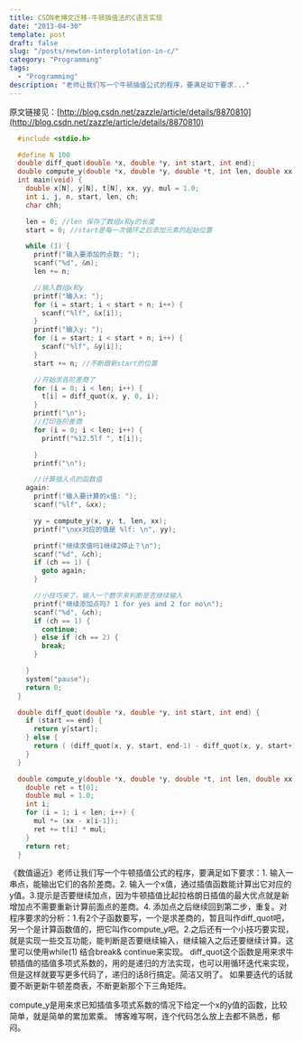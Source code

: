 ```yaml
---
title: CSDN老博文迁移-牛顿插值法的C语言实现
date: "2013-04-30"
template: post
draft: false
slug: "/posts/newton-interplotation-in-c/"
category: "Programming"
tags:
  - "Programming"
description: "老师让我们写一个牛顿插值公式的程序，要满足如下要求..."
---
```


原文链接见：[http://blog.csdn.net/zazzle/article/details/8870810](http://blog.csdn.net/zazzle/article/details/8870810)

```C
  #include <stdio.h>

  #define N 100
  double diff_quot(double *x, double *y, int start, int end);
  double compute_y(double *x, double *y, double *t, int len, double xx);
  int main(void) {
    double x[N], y[N], t[N], xx, yy, mul = 1.0;
    int i, j, n, start, len, ch;
    char chh;

    len = 0; //len 保存了数组x和y的长度
    start = 0; //start是每一次循环之后添加元素的起始位置

    while (1) {
      printf("输入要添加的点数: ");
      scanf("%d", &n);
      len += n;

      //输入数组x和y
      printf("输入x: ");
      for (i = start; i < start + n; i++) {
        scanf("%lf", &x[i]);
      }
      printf("输入y: ");
      for (i = start; i < start + n; i++) {
        scanf("%lf", &y[i]);
      }
      start += n; //不断跟新start的位置

      //开始求各阶差商了
      for (i = 0; i < len; i++) {
        t[i] = diff_quot(x, y, 0, i);
      }
      printf("\n");
      //打印各阶差商
      for (i = 0; i < len; i++) {
        printf("%12.5lf ", t[i]);

      }
      printf("\n");

      //计算插入点的函数值
    again:
      printf("输入要计算的x值: ");
      scanf("%lf", &xx);

      yy = compute_y(x, y, t, len, xx);
      printf("\nxx对应的值是 %lf: \n", yy);

      printf("继续求值吗1继续2停止？\n");
      scanf("%d", &ch);
      if (ch == 1) {
        goto again;
      }

      //小技巧来了，输入一个数字来判断是否继续输入
      printf("继续添加点吗? 1 for yes and 2 for no\n");
      scanf("%d", &ch);
      if (ch == 1) {
        continue;
      } else if (ch == 2) {
        break;
      }

    }
    system("pause");
    return 0;
  }

  double diff_quot(double *x, double *y, int start, int end) {
    if (start == end) {
      return y[start];
    } else {
      return ( (diff_quot(x, y, start, end-1) - diff_quot(x, y, start+1, end)) / (x[start] - x[end]) );
    }
  }

  double compute_y(double *x, double *y, double *t, int len, double xx) {
    double ret = t[0];
    double mul = 1.0;
    int i;
    for (i = 1; i < len; i++) {
      mul *= (xx - x[i-1]);
      ret += t[i] * mul;
    }
    return ret;
  }
```

《数值逼近》老师让我们写一个牛顿插值公式的程序，要满足如下要求：1. 输入一串点，能输出它们的各阶差商。2. 输入一个x值，通过插值函数能计算出它对应的y值。3.提示是否要继续加点，因为牛顿插值比起拉格朗日插值的最大优点就是新增加点不需要重新计算前面点的差商。4. 添加点之后继续回到第二步，重复。对程序要求的分析：1.有2个子函数要写，一个是求差商的，暂且叫作diff_quot吧，另一个是计算函数值的，把它叫作compute_y吧。2.之后还有一个小技巧要实现，就是实现一些交互功能，能判断是否要继续输入，继续输入之后还要继续计算。这里可以使用while(1) 结合break& continue来实现。
diff_quot这个函数是用来求牛顿插值的插值多项式系数的，用的是递归的方法实现，也可以用循环迭代来实现，但是这样就要写更多代码了，递归的话8行搞定。简洁又明了。
如果要迭代的话就要不断更新牛顿差商表，不断更新那个下三角矩阵。

compute_y是用来求已知插值多项式系数的情况下给定一个x的y值的函数，比较简单，就是简单的累加累乘。
博客难写啊，连个代码怎么放上去都不熟悉，郁闷。
